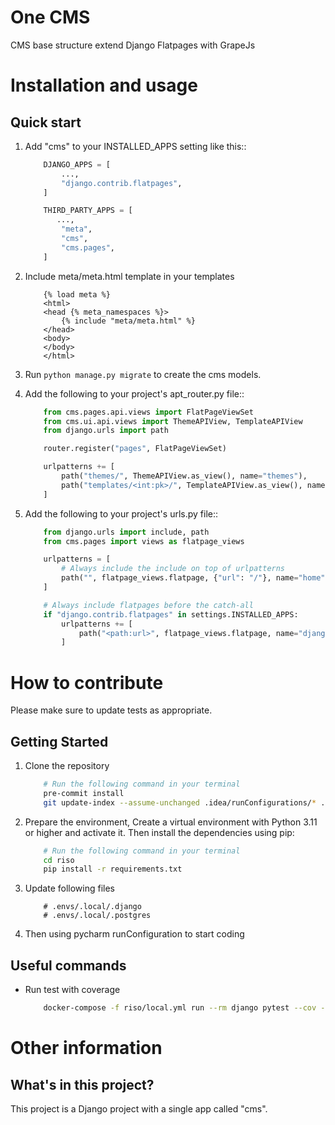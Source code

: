 One CMS
=====

CMS base structure extend Django Flatpages with GrapeJs


Installation and usage
======================

Quick start
-----------

1. Add "cms" to your INSTALLED_APPS setting like this::

    ``` python
        DJANGO_APPS = [
            ...,
            "django.contrib.flatpages",
        ]

        THIRD_PARTY_APPS = [
           ...,
            "meta",
            "cms",
            "cms.pages",
        ]

    ```

2. Include meta/meta.html template in your templates

    ``` jinja2
        {% load meta %}
        <html>
        <head {% meta_namespaces %}>
            {% include "meta/meta.html" %}
        </head>
        <body>
        </body>
        </html>
    ```

3. Run `python manage.py migrate` to create the cms models.

4. Add the following to your project's apt_router.py file::

    ``` python
        from cms.pages.api.views import FlatPageViewSet
        from cms.ui.api.views import ThemeAPIView, TemplateAPIView
        from django.urls import path

        router.register("pages", FlatPageViewSet)

        urlpatterns += [
            path("themes/", ThemeAPIView.as_view(), name="themes"),
            path("templates/<int:pk>/", TemplateAPIView.as_view(), name="templates"),
        ]
    ```

5. Add the following to your project's urls.py file::

    ``` python
        from django.urls import include, path
        from cms.pages import views as flatpage_views

        urlpatterns = [
            # Always include the include on top of urlpatterns
            path("", flatpage_views.flatpage, {"url": "/"}, name="home"),
        ]

        # Always include flatpages before the catch-all
        if "django.contrib.flatpages" in settings.INSTALLED_APPS:
            urlpatterns += [
                path("<path:url>", flatpage_views.flatpage, name="django.contrib.flatpages.views.flatpage"),
            ]
    ```

How to contribute
=================

Please make sure to update tests as appropriate.

Getting Started
---------------

1. Clone the repository

    ``` bash
        # Run the following command in your terminal
        pre-commit install
        git update-index --assume-unchanged .idea/runConfigurations/* .idea/riso.iml
    ```


2. Prepare the environment, Create a virtual environment with Python 3.11 or higher and activate it. Then install the
   dependencies using pip:

    ``` bash
        # Run the following command in your terminal
        cd riso
        pip install -r requirements.txt
    ```

3. Update following files

    ```
        # .envs/.local/.django
        # .envs/.local/.postgres
    ```

4. Then using pycharm runConfiguration to start coding

Useful commands
---------------

- Run test with coverage

    ``` bash
        docker-compose -f riso/local.yml run --rm django pytest --cov --cov-report term-missing --cov-report html
    ```

Other information
=================

What's in this project?
-----------------------

This project is a Django project with a single app called "cms".

